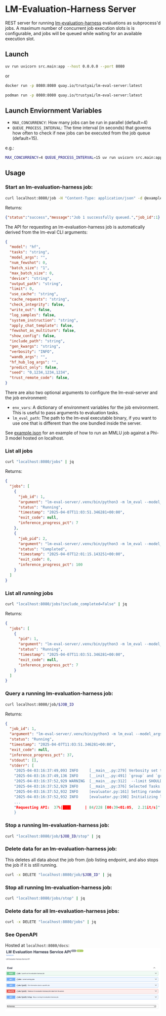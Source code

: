 # LM-Evaluation-Harness Server
REST server for running [lm-evaluation-harness](https://github.com/EleutherAI/lm-evaluation-harness/blob/main/lm_eval/__main__.py) evaluations as subprocess'd jobs. A maximum number of 
concurrent job execution slots is is configurable, and jobs will be queued while waiting for an available execution slot. 

## Launch
```bash
uv run uvicorn src.main:app --host 0.0.0.0 --port 8080
```
or
```bash
docker run -p 8080:8080 quay.io/trustyai/lm-eval-server:latest
```
```bash
podman run -p 8080:8080 quay.io/trustyai/lm-eval-server:latest
```

## Launch Enviornment Variables
* `MAX_CONCURRENCY`: How many jobs can be run in parallel (default=4)
* `QUEUE_PROCESS_INTERVAL`: The time interval (in seconds) that governs how often to check if new jobs can be executed from the job queue (default=15).

e.g.:
```bash
MAX_CONCURRENCY=4 QUEUE_PROCESS_INTERVAL=15 uv run uvicorn src.main:app --host 0.0.0.0 --port 8080
```

## Usage
### Start an lm-evaluation-harness job:
```bash
curl localhost:8080/job -H "Content-Type: application/json" -d @example.json
```
Returns:
```json
{"status":"success","message":"Job 1 successfully queued.","job_id":1}
```

The API for requesting an lm-evaluation-harness job is automatically derived from the lm-eval CLI arguments:
```json
{
  "model": "hf",
  "tasks": "string",
  "model_args": "",
  "num_fewshot": 0,
  "batch_size": "1",
  "max_batch_size": 0,
  "device": "string",
  "output_path": "string",
  "limit": 0,
  "use_cache": "string",
  "cache_requests": "string",
  "check_integrity": false,
  "write_out": false,
  "log_samples": false,
  "system_instruction": "string",
  "apply_chat_template": false,
  "fewshot_as_multiturn": false,
  "show_config": false,
  "include_path": "string",
  "gen_kwargs": "string",
  "verbosity": "INFO",
  "wandb_args": "",
  "hf_hub_log_args": "",
  "predict_only": false,
  "seed": "0,1234,1234,1234",
  "trust_remote_code": false,
}
```
There are also two optional arguments to configure the lm-eval-server and the job environment:
* `env_vars`: A dictionary of environment variables for the job environment. This is useful to pass arguments to evaluation tasks.
* `lm_eval_path`: The path to the lm-eval executable binary, if you want to use one that is different than the one bundled inside the server.



See [example.json](example.json) for an example of how to run an MMLU job against a Phi-3 model hosted on localhost.

### List all jobs
```bash
curl "localhost:8080/jobs" | jq
```

Returns:
```json
{
  "jobs": [
    {
      "job_id": 1,
      "argument": "lm-eval-server/.venv/bin/python3 -m lm_eval --model_args model=phi3,base_url=http://localhost:8081/v1/completions,num_concurrent=1,max_retries=3,tokenized_requests=False,tokenizer=microsoft/Phi-3-mini-4k-instruct --limit 1.0 --model local-completions --tasks mmlu",
      "status": "Running",
      "timestamp": "2025-04-07T11:03:51.346281+00:00",
      "exit_code": null,
      "inference_progress_pct": 7
    },
    {
      "job_pid": 2,
      "argument": "lm-eval-server/.venv/bin/python3 -m lm_eval --model_args model=phi3,base_url=http://localhost:8081/v1/completions,num_concurrent=1,max_retries=3,tokenized_requests=False,tokenizer=microsoft/Phi-3-mini-4k-instruct --limit 1.0 --model local-completions --tasks mmlu",
      "status": "Completed",
      "timestamp": "2025-04-07T12:01:15.143251+00:00",
      "exit_code": 0,
      "inference_progress_pct": 100
    }
  ]
}
```
### List all *running* jobs
```bash
curl "localhost:8080/jobs?include_completed=False" | jq
```
Returns:
```json
{
  "jobs": [
    {
      "pid": 1,
      "argument": "lm-eval-server/.venv/bin/python3 -m lm_eval --model_args model=phi3,base_url=http://localhost:8081/v1/completions,num_concurrent=1,max_retries=3,tokenized_requests=False,tokenizer=microsoft/Phi-3-mini-4k-instruct --limit 1.0 --model local-completions --tasks mmlu",
      "status": "Running",
      "timestamp": "2025-04-07T11:03:51.346281+00:00",
      "exit_code": null,
      "inference_progress_pct": 7
    }
  ]
}
```


### Query a running lm-evaluation-harness job:
```bash
curl localhost:8080/job/$JOB_ID
```
Returns:
```json
{
  "job_id": 1,
  "argument": "lm-eval-server/.venv/bin/python3 -m lm_eval --model_args model=phi3,base_url=http://localhost:8081/v1/completions,num_concurrent=1,max_retries=3,tokenized_requests=False,tokenizer=microsoft/Phi-3-mini-4k-instruct --limit 1.0 --model local-completions --tasks mmlu",
  "status": "Running",
  "timestamp": "2025-04-07T11:03:51.346281+00:00",
  "exit_code": null,
  "inference_progress_pct": 37,
  "stdout": [],
  "stderr": [
    "2025-04-03:16:37:49,093 INFO     [__main__.py:279] Verbosity set to INFO\n",
    "2025-04-03:16:37:49,136 INFO     [__init__.py:491] `group` and `group_alias` keys in TaskConfigs are deprecated and will be removed in v0.4.5 of lm_eval. The new `tag` field will be used to allow for a shortcut to a group of tasks one does not wish to aggregate metrics across. `group`s which aggregate across subtasks must be only defined in a separate group config file, which will be the official way to create groups that support cross-task aggregation as in `mmlu`. Please see the v0.4.4 patch notes and our documentation: https://github.com/EleutherAI/lm-evaluation-harness/blob/main/docs/new_task_guide.md#advanced-group-configs for more information.\n",
    "2025-04-03:16:37:52,929 WARNING  [__main__.py:312]  --limit SHOULD ONLY BE USED FOR TESTING.REAL METRICS SHOULD NOT BE COMPUTED USING LIMIT.\n",
    "2025-04-03:16:37:52,929 INFO     [__main__.py:376] Selected Tasks: ['mmlu']\n",
    "2025-04-03:16:37:52,932 INFO     [evaluator.py:161] Setting random seed to 0 | Setting numpy seed to 1234 | Setting torch manual seed to 1234\n",
    "2025-04-03:16:37:52,932 INFO     [evaluator.py:198] Initializing local-completions model, with arguments: {'model': 'phi3', 'base_url': 'http:
    ...
    "Requesting API:  37%|███▋      | 84/228 [00:39<01:05,  2.21it/s]"
    }
```

### Stop a running lm-evaluation-harness job:
```bash
curl "localhost:8080/job/$JOB_ID/stop" | jq
```

### Delete data for an lm-evaluation-harness job:
This deletes all data about the job from /job listing endpoint, and also stops the job if it is still running.
```bash
curl -x DELETE "localhost:8080/job/$JOB_ID" | jq
```

### Stop all running lm-evaluation-harness job:
```bash
curl "localhost:8080/jobs/stop" | jq
```

### Delete data for all lm-evaluation-harness jobs:
```bash
curl -x DELETE "localhost:8080/jobs" | jq
```

### See OpenAPI
Hosted at `localhost:8080/docs`:
![imgs/openapi.png](imgs/openapi.png)
